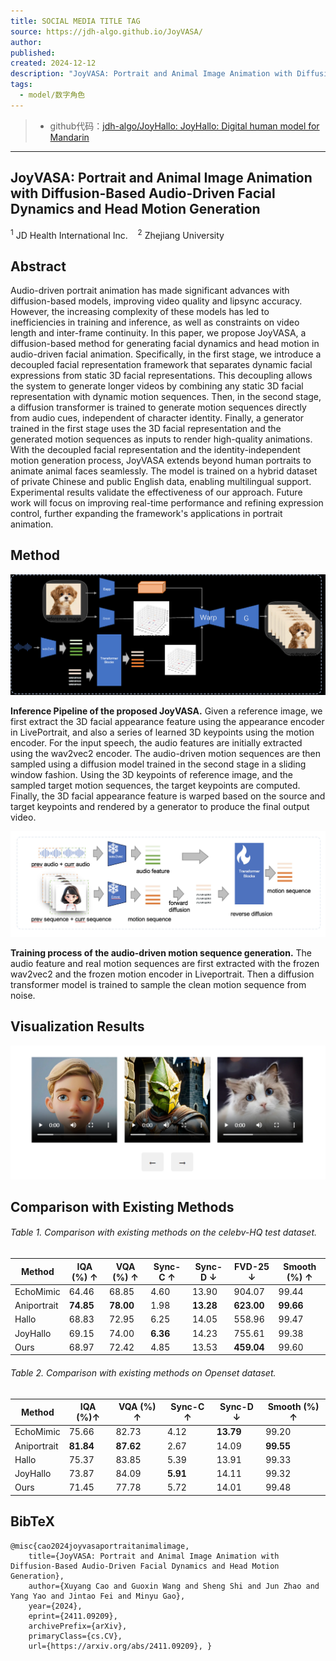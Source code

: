 ```yaml
---
title: SOCIAL MEDIA TITLE TAG
source: https://jdh-algo.github.io/JoyVASA/
author: 
published: 
created: 2024-12-12
description: "JoyVASA: Portrait and Animal Image Animation with Diffusion-Based Audio-Driven Facial Dynamics and Head Motion Generation"
tags:
  - model/数字角色
---
```


> - github代码：[jdh-algo/JoyHallo: JoyHallo: Digital human model for Mandarin](https://github.com/jdh-algo/JoyHallo?tab=readme-ov-file)

---

## JoyVASA: Portrait and Animal Image Animation with Diffusion-Based Audio-Driven Facial Dynamics and Head Motion Generation

<sup>1</sup> JD Health International Inc.    <sup>2</sup> Zhejiang University   

## Abstract

Audio-driven portrait animation has made significant advances with diffusion-based models, improving video quality and lipsync accuracy. However, the increasing complexity of these models has led to inefficiencies in training and inference, as well as constraints on video length and inter-frame continuity. In this paper, we propose JoyVASA, a diffusion-based method for generating facial dynamics and head motion in audio-driven facial animation. Specifically, in the first stage, we introduce a decoupled facial representation framework that separates dynamic facial expressions from static 3D facial representations. This decoupling allows the system to generate longer videos by combining any static 3D facial representation with dynamic motion sequences. Then, in the second stage, a diffusion transformer is trained to generate motion sequences directly from audio cues, independent of character identity. Finally, a generator trained in the first stage uses the 3D facial representation and the generated motion sequences as inputs to render high-quality animations. With the decoupled facial representation and the identity-independent motion generation process, JoyVASA extends beyond human portraits to animate animal faces seamlessly. The model is trained on a hybrid dataset of private Chinese and public English data, enabling multilingual support. Experimental results validate the effectiveness of our approach. Future work will focus on improving real-time performance and refining expression control, further expanding the framework's applications in portrait animation.

## Method

![](figures/99d4e385ddf6e487a27d6894aa6b7cf3_MD5.jpg)

**Inference Pipeline of the proposed JoyVASA.** Given a reference image, we first extract the 3D facial appearance feature using the appearance encoder in LivePortrait, and also a series of learned 3D keypoints using the motion encoder. For the input speech, the audio features are initially extracted using the wav2vec2 encoder. The audio-driven motion sequences are then sampled using a diffusion model trained in the second stage in a sliding window fashion. Using the 3D keypoints of reference image, and the sampled target motion sequences, the target keypoints are computed. Finally, the 3D facial appearance feature is warped based on the source and target keypoints and rendered by a generator to produce the final output video.

![](figures/337af7051f0457a1ed6ee097bed58002_MD5.jpg)

**Training process of the audio-driven motion sequence generation.** The audio feature and real motion sequences are first extracted with the frozen wav2vec2 and the frozen motion encoder in Liveportrait. Then a diffusion transformer model is trained to sample the clean motion sequence from noise.

## Visualization Results

  

![](figures/Pasted%20image%2020241213001229.png)

## Comparison with Existing Methods

###### Table 1. Comparison with existing methods on the celebv-HQ test dataset.

| Method | IQA (%) ↑ | VQA (%) ↑ | Sync-C ↑ | Sync-D ↓ | FVD-25 ↓ | Smooth (%) ↑ |
| --- | --- | --- | --- | --- | --- | --- |
| EchoMimic | 64.46 | 68.85 | 4.60 | 13.90 | 904.07 | 99.44 |
| Aniportrait | **74.85** | **78.00** | 1.98 | **13.28** | **623.00** | **99.66** |
| Hallo | 68.83 | 72.95 | 6.25 | 14.05 | 558.96 | 99.47 |
| JoyHallo | 69.15 | 74.00 | **6.36** | 14.23 | 755.61 | 99.38 |
| Ours | 68.97 | 72.42 | 4.85 | 13.53 | **459.04** | 99.60 |

###### Table 2. Comparison with existing methods on Openset dataset.

| Method | IQA (%)↑ | VQA (%) ↑ | Sync-C ↑ | Sync-D ↓ | Smooth (%) ↑ |
| --- | --- | --- | --- | --- | --- |
| EchoMimic | 75.66 | 82.73 | 4.12 | **13.79** | 99.20 |
| Aniportrait | **81.84** | **87.62** | 2.67 | 14.09 | **99.55** |
| Hallo | 75.37 | 83.85 | 5.39 | 13.91 | 99.33 |
| JoyHallo | 73.87 | 84.09 | **5.91** | 14.11 | 99.32 |
| Ours | 71.45 | 77.78 | 5.72 | 14.01 | 99.48 |

## BibTeX

```
@misc{cao2024joyvasaportraitanimalimage,
    title={JoyVASA: Portrait and Animal Image Animation with Diffusion-Based Audio-Driven Facial Dynamics and Head Motion Generation}, 
    author={Xuyang Cao and Guoxin Wang and Sheng Shi and Jun Zhao and Yang Yao and Jintao Fei and Minyu Gao},
    year={2024},
    eprint={2411.09209},
    archivePrefix={arXiv},
    primaryClass={cs.CV},
    url={https://arxiv.org/abs/2411.09209}, }
            
```